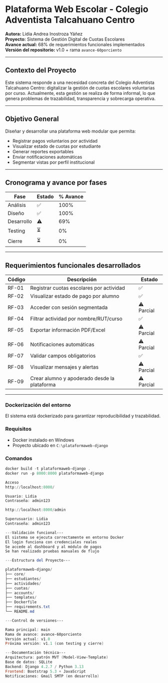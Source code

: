 # Plataforma Web Escolar - Colegio Adventista Talcahuano Centro

**Autora:** Lidia Andrea Inostroza Yáñez  
**Proyecto:** Sistema de Gestión Digital de Cuotas Escolares  
**Avance actual:** 68% de requerimientos funcionales implementados  
**Versión del repositorio:** v1.0 + rama `avance-60porciento`

---

## Contexto del Proyecto

Este sistema responde a una necesidad concreta del Colegio Adventista Talcahuano Centro: digitalizar la gestión de cuotas escolares voluntarias por curso. Actualmente, esta gestión se realiza de forma informal, lo que genera problemas de trazabilidad, transparencia y sobrecarga operativa.

---

## Objetivo General

Diseñar y desarrollar una plataforma web modular que permita:

- Registrar pagos voluntarios por actividad
- Visualizar estado de cuotas por estudiante
- Generar reportes exportables
- Enviar notificaciones automáticas
- Segmentar vistas por perfil institucional

---

## Cronograma y avance por fases

| Fase         | Estado | % Avance |
|--------------|--------|----------|
| Análisis     | ✅     | 100%     |
| Diseño       | ✅     | 100%     |
| Desarrollo   | ⚠️     | 69%      |
| Testing      | ⏳     | 0%       |
| Cierre       | ⏳     | 0%       |

---

## Requerimientos funcionales desarrollados

| Código | Descripción                                     | Estado     |
|--------|-------------------------------------------------|------------|
| RF-01  | Registrar cuotas escolares por actividad        | ✅         |
| RF-02  | Visualizar estado de pago por alumno            | ✅         |
| RF-03  | Acceder con sesión segmentada                   | ⚠️ Parcial |
| RF-04  | Filtrar actividad por nombre/RUT/curso          | ✅         |
| RF-05  | Exportar información PDF/Excel                  | ⚠️ Parcial |
| RF-06  | Notificaciones automáticas                      | ⚠️ Parcial |
| RF-07  | Validar campos obligatorios                     | ✅         |
| RF-08  | Visualizar mensajes y alertas                   | ⚠️ Parcial |
| RF-09  | Crear alumno y apoderado desde la plataforma    | ⚠️ Parcial |

---

### Dockerización del entorno

El sistema está dockerizado para garantizar reproducibilidad y trazabilidad.

### Requisitos

- Docker instalado en Windows
- Proyecto ubicado en `C:\plataformaweb-django`

### Comandos

```powershell
docker build -t plataformaweb-django .
docker run -p 8000:8000 plataformaweb-django

Acceso  
http://localhost:8000/

Usuario: Lidia 
Contraseña: admin123

http://localhost:8000/admin

Superusuario: Lidia
Contraseña: admin123

---Validación funcional---
El sistema se ejecuta correctamente en entorno Docker
El login funciona con credenciales reales
Se accede al dashboard y al módulo de pagos
Se han realizado pruebas manuales de flujo

---Estructura del Proyecto---

plataformaweb-django/
├── core/
├── estudiantes/
├── actividades/
├── cuotas/
├── accounts/
├── templates/
├── Dockerfile
├── requirements.txt
└── README.md

---Control de versiones---

Rama principal: main
Rama de avance: avance-60porciento
Versión actual: v1.0
Próxima versión: v1.1 (con testing y cierre)

---Documentación técnica---
Arquitectura: patrón MVT (Model-View-Template)
Base de datos: SQLite
Backend: Django 4.2.7 / Python 3.13
Frontend: Bootstrap 5.3 + JavaScript
Notificaciones: Gmail SMTP (en desarrollo)


